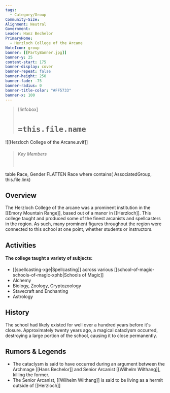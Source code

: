 ```yaml
---
tags:
  - Category/Group
Community-Size: 
Alignment: Neutral
Government: 
Leader: Hanz Bechelor
PrimaryHome:
  - Herzloch College of the Arcane
NoteIcon: group
banner: [[PartyBanner.jpg]]
banner-y: 25
content-start: 175
banner-display: cover
banner-repeat: false
banner-height: 250
banner-fade: -75
banner-radius: 0
banner-title-color: "#FF5733"
banner-x: 100
---
```




> [!infobox]
> # `=this.file.name`
![[Herzloch College of the Arcane.avif]]
> ###### Key Members
> ```dataview
table Race, Gender
FLATTEN Race
where contains( AssociatedGroup, this.file.link)

## Overview

The Herzloch College of the arcane was a  prominent institution in the [[Emory Mountain Range]], based out of a manor in [[Herzloch]]. This college taught and produced some of the finest arcanists and spellcasters in the region. As such, many prominent figures throughout the region were connected to this school at one point, whether students or instructors.

## Activities

#### The college taught a variety of subjects:
- [[spellcasting-xge|Spellcasting]] across various [[school-of-magic-schools-of-magic-xphb|Schools of Magic]]
- Alchemy
- Biology, Zoology, Cryptozoology
- Stavecraft and Enchanting
- Astrology

## History

The school had likely existed for well over a hundred years before it's closure. Approximately twenty years ago, a magical cataclysm occurred, destroying a large portion of the school, causing it to close permanently.

## Rumors & Legends

- The cataclysm is said to have occurred during an argument between the Archmage [[Hans Bechelor]] and Senior Arcanist [[Wilhelm Wilthang]], killing the former.
- The Senior Arcanist, [[Wilhelm Wilthang]] is said to be living as a hermit outside of [[Herzloch]]